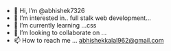 - 👋 Hi, I’m @abhishek7326
- 👀 I’m interested in.. full stalk web development...
- 🌱 I’m currently learning ...css
- 💞️ I’m looking to collaborate on ...
- 📫 How to reach me ... abhishekkalal962@gmail.com

<!---
abhishek7326/abhishek7326 is a ✨ special ✨ repository because its `README.md` (this file) appears on your GitHub profile.
You can click the Preview link to take a look at your changes.
--->
